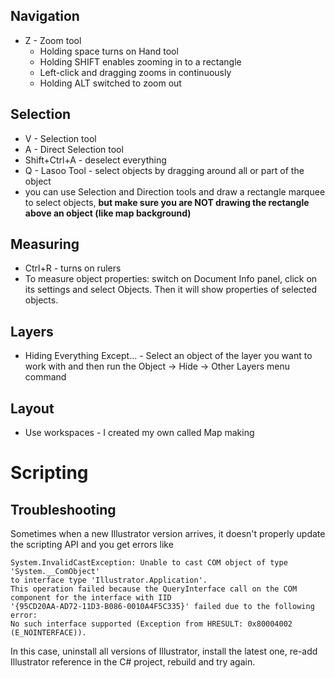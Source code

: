 ## Navigation
- Z - Zoom tool
  - Holding space turns on Hand tool
  - Holding SHIFT enables zooming in to a rectangle                 
  - Left-click and dragging zooms in continuously
  - Holding ALT switched to zoom out

## Selection
- V - Selection tool
- A - Direct Selection tool
- Shift+Ctrl+A - deselect everything
- Q - Lasoo Tool - select objects by dragging around all or part of the object
- you can use Selection and Direction tools and draw a rectangle marquee to select objects, **but make sure you are NOT drawing the rectangle above an object (like map background)**

## Measuring
- Ctrl+R - turns on rulers
- To measure object properties: switch on Document Info panel, click on its settings and select Objects. Then it will show properties of selected objects.

## Layers
- Hiding Everything Except… - Select an object of the layer you want to work with and then run the Object -> Hide -> Other Layers menu command

## Layout
- Use workspaces - I created my own called Map making

# Scripting

## Troubleshooting
Sometimes when a new Illustrator version arrives, it doesn't properly update the scripting API and you get errors like

    System.InvalidCastException: Unable to cast COM object of type 'System.__ComObject' 
    to interface type 'Illustrator.Application'. 
    This operation failed because the QueryInterface call on the COM component for the interface with IID
    '{95CD20AA-AD72-11D3-B086-0010A4F5C335}' failed due to the following error: 
    No such interface supported (Exception from HRESULT: 0x80004002 (E_NOINTERFACE)).
    
In this case, uninstall all versions of Illustrator, install the latest one, re-add Illustrator reference in the C# project, rebuild and try again.
